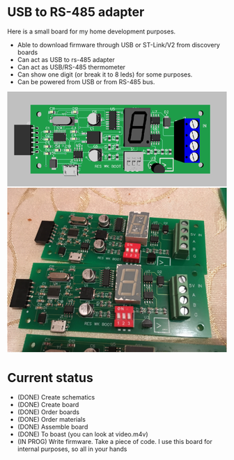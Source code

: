 # USB to RS-485 adapter

Here is a small board for my home development purposes.

- Able to download firmware through USB or ST-Link/V2 from discovery boards
- Can act as USB to rs-485 adapter
- Can act as USB/RS-485 thermometer
- Can show one digit (or break it to 8 leds) for some purposes.
- Can be powered from USB or from RS-485 bus. 

![alt text](https://raw.githubusercontent.com/kiltum/usb-rs485/master/3d_view.png "How it should look")
![alt text](https://raw.githubusercontent.com/kiltum/usb-rs485/master/real.jpg "How it look in real")

# Current status

- (DONE) Create schematics
- (DONE) Create board 
- (DONE) Order boards
- (DONE) Order materials
- (DONE) Assemble board
- (DONE) To boast (you can look at video.m4v)
- (IN PROG) Write firmware. Take a piece of code. I use this board for internal purposes, so all in your hands  
